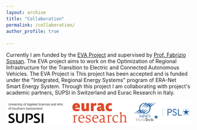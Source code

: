 ```yaml
---
layout: archive
title: "Collaboration"
permalink: /collaboration/ 
author_profile: true

---
```



Currently I am funded by the [EVA Project](https://evaproject.eu/) and supervised by [Prof. Fabrizio Sossan](https://cv.archives-ouvertes.fr/fabrizio-sossan). The EVA project aims to work on the Optimization of Regional Infrastructure for the Transition to Electric and Connected Autonomous Vehicles. The EVA Project is  This project has been accepted and is funded under the "Integrated, Regional Energy Systems" program of ERA-Net Smart Energy System. Through this project I am collaborating with  project's academic partners, SUPSI in Switzerland and Eurac Research in Italy.

![](https://github.com/BiswarupM/BiswarupM.github.io/blob/master/images/EVA_Partners2.png)


